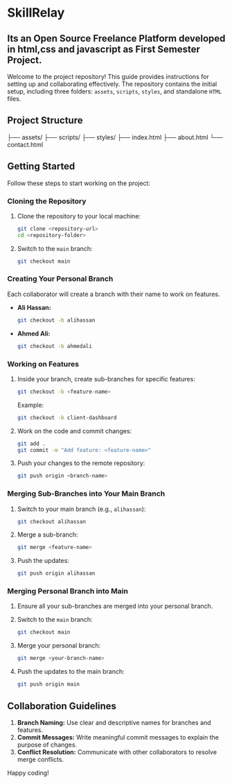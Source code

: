 
# SkillRelay
## Its an Open Source Freelance Platform developed in html,css and javascript as First Semester Project.

Welcome to the project repository! This guide provides instructions for setting up and collaborating effectively. The repository contains the initial setup, including three folders: `assets`, `scripts`, `styles`, and standalone `HTML` files.

## Project Structure

├── assets/
├── scripts/
├── styles/
├── index.html
├── about.html
└── contact.html


## Getting Started

Follow these steps to start working on the project:

### Cloning the Repository

1. Clone the repository to your local machine:
   ```bash
   git clone <repository-url>
   cd <repository-folder>
   ```

2. Switch to the `main` branch:
   ```bash
   git checkout main
   ```

### Creating Your Personal Branch

Each collaborator will create a branch with their name to work on features.

- **Ali Hassan:**
  ```bash
  git checkout -b alihassan
  ```

- **Ahmed Ali:**
  ```bash
  git checkout -b ahmedali
  ```

### Working on Features

1. Inside your branch, create sub-branches for specific features:
   ```bash
   git checkout -b <feature-name>
   ```

   Example:
   ```bash
   git checkout -b client-dashboard
   ```

2. Work on the code and commit changes:
   ```bash
   git add .
   git commit -m "Add feature: <feature-name>"
   ```

3. Push your changes to the remote repository:
   ```bash
   git push origin <branch-name>
   ```

### Merging Sub-Branches into Your Main Branch

1. Switch to your main branch (e.g., `alihassan`):
   ```bash
   git checkout alihassan
   ```

2. Merge a sub-branch:
   ```bash
   git merge <feature-name>
   ```

3. Push the updates:
   ```bash
   git push origin alihassan
   ```

### Merging Personal Branch into Main

1. Ensure all your sub-branches are merged into your personal branch.
2. Switch to the `main` branch:
   ```bash
   git checkout main
   ```

3. Merge your personal branch:
   ```bash
   git merge <your-branch-name>
   ```

4. Push the updates to the main branch:
   ```bash
   git push origin main
   ```

## Collaboration Guidelines

1. **Branch Naming:** Use clear and descriptive names for branches and features.
2. **Commit Messages:** Write meaningful commit messages to explain the purpose of changes.
3. **Conflict Resolution:** Communicate with other collaborators to resolve merge conflicts.


Happy coding!


